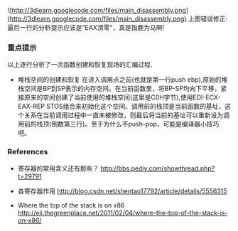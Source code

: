 ![http://3dlearn.googlecode.com/files/main_disassembly.png](http://3dlearn.googlecode.com/files/main_disassembly.png)
上图错误修正:最后一行的分析提示应该是"EAX清零"，真是指鹿为马啊!

### 重点提示 ###
以上逐行分析了一次函数创建和恢复现场的汇编过程.

  * 堆栈空间的创建和恢复
在进入调用点之前(也就是第一行push ebp),原始的堆栈空间是BP到SP表示的内存空间。在当前函数里，将BP-SP均向下平移，紧接原来的空间创建了当前使用的堆栈空间(这里是C0H字节),使用EDI-ECX-EAX-REP STOS组合来初始化这个空间。调用前的栈顶是当前函数的基址，这个关系在当前调用过程中一直未被修改，则最后将当前的基址可以重新设为调用前的栈顶(倒数第三行)。至于为什么不push-pop，可能是编译器小技巧吧。


### References ###
  * 寄存器的常用含义还有那些？
http://bbs.pediy.com/showthread.php?t=29791

  * 各寄存器作用
http://blog.csdn.net/shentao17792/article/details/5556315

  * Where the top of the stack is on x86
http://eli.thegreenplace.net/2011/02/04/where-the-top-of-the-stack-is-on-x86/